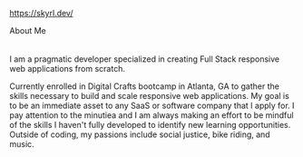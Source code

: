 https://skyrl.dev/

About Me
######
I am a pragmatic developer specialized in creating Full Stack responsive web applications from scratch.

Currently enrolled in Digital Crafts bootcamp in Atlanta, GA to gather the skills necessary to build and scale responsive web applications. My goal is to be an immediate asset to any SaaS or software company that I apply for. I pay attention to the minutiea and I am always making an effort to be mindful of the skills I haven't fully developed to identify new learning opportunities. Outside of coding, my passions include social justice, bike riding, and music.
